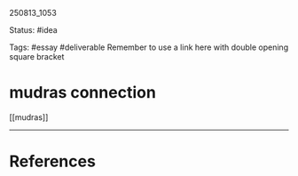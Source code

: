 
250813_1053

Status: #idea

Tags: #essay #deliverable
Remember to use a link here with double opening square bracket
# mudras connection
[[mudras]]


---
# References